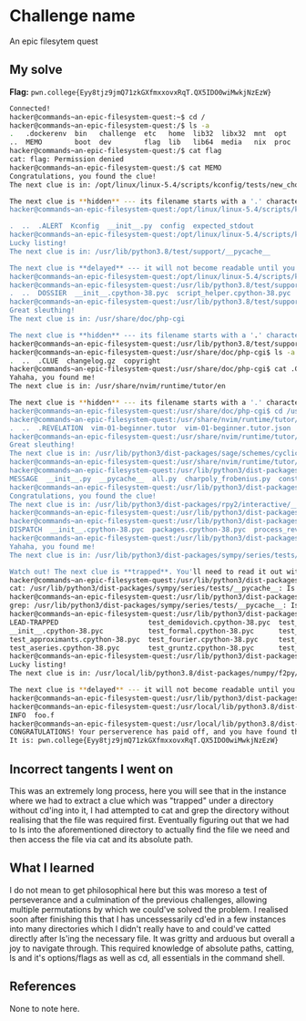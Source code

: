 # Challenge name
An epic filesytem quest

## My solve
**Flag:** `pwn.college{Eyy8tjz9jmQ71zkGXfmxxovxRqT.QX5IDO0wiMwkjNzEzW}`

```bash
Connected!
hacker@commands~an-epic-filesystem-quest:~$ cd /
hacker@commands~an-epic-filesystem-quest:/$ ls -a
.   .dockerenv  bin   challenge  etc   home  lib32  libx32  mnt  opt   root  sbin  sys  usr
..  MEMO        boot  dev        flag  lib   lib64  media   nix  proc  run   srv   tmp  var
hacker@commands~an-epic-filesystem-quest:/$ cat flag
cat: flag: Permission denied
hacker@commands~an-epic-filesystem-quest:/$ cat MEMO
Congratulations, you found the clue!
The next clue is in: /opt/linux/linux-5.4/scripts/kconfig/tests/new_choice_with_dep

The next clue is **hidden** --- its filename starts with a '.' character. You'll need to look for it using special options to 'ls'.
hacker@commands~an-epic-filesystem-quest:/opt/linux/linux-5.4/scripts/kconfig/tests/new_choice_with_dep$ ls -a /opt/linux/linux-5.4/scripts/kconfig/tests/new_choice_with_dep

.  ..  .ALERT  Kconfig  __init__.py  config  expected_stdout
hacker@commands~an-epic-filesystem-quest:/opt/linux/linux-5.4/scripts/kconfig/tests/new_choice_with_dep$ cat .ALERT
Lucky listing!
The next clue is in: /usr/lib/python3.8/test/support/__pycache__

The next clue is **delayed** --- it will not become readable until you enter the directory with 'cd'.
hacker@commands~an-epic-filesystem-quest:/opt/linux/linux-5.4/scripts/kconfig/tests/new_choice_with_dep$ cd /usr/lib/python3.8/test/support/__pycache__
hacker@commands~an-epic-filesystem-quest:/usr/lib/python3.8/test/support/__pycache__$ ls -a
.  ..  DOSSIER  __init__.cpython-38.pyc  script_helper.cpython-38.pyc  testresult.cpython-38.pyc
hacker@commands~an-epic-filesystem-quest:/usr/lib/python3.8/test/support/__pycache__$ cat DOSSIER
Great sleuthing!
The next clue is in: /usr/share/doc/php-cgi

The next clue is **hidden** --- its filename starts with a '.' character. You'll need to look for it using special options to 'ls'.
hacker@commands~an-epic-filesystem-quest:/usr/lib/python3.8/test/support/__pycache__$ cd /usr/share/doc/php-cgi
hacker@commands~an-epic-filesystem-quest:/usr/share/doc/php-cgi$ ls -a
.  ..  .CLUE  changelog.gz  copyright
hacker@commands~an-epic-filesystem-quest:/usr/share/doc/php-cgi$ cat .CLUE
Yahaha, you found me!
The next clue is in: /usr/share/nvim/runtime/tutor/en

The next clue is **hidden** --- its filename starts with a '.' character. You'll need to look for it using special options to 'ls'.
hacker@commands~an-epic-filesystem-quest:/usr/share/doc/php-cgi$ cd /usr/share/nvim/runtime/tutor/en
hacker@commands~an-epic-filesystem-quest:/usr/share/nvim/runtime/tutor/en$ ls -a
.  ..  .REVELATION  vim-01-beginner.tutor  vim-01-beginner.tutor.json
hacker@commands~an-epic-filesystem-quest:/usr/share/nvim/runtime/tutor/en$ cat .REVELATION
Great sleuthing!
The next clue is in: /usr/lib/python3/dist-packages/sage/schemes/cyclic_covers
hacker@commands~an-epic-filesystem-quest:/usr/share/nvim/runtime/tutor/en$ cd /usr/lib/python3/dist-packages/sage/schemes/cyclic_covers
hacker@commands~an-epic-filesystem-quest:/usr/lib/python3/dist-packages/sage/schemes/cyclic_covers$ ls
MESSAGE  __init__.py  __pycache__  all.py  charpoly_frobenius.py  constructor.py  cycliccover_finite_field.py  cycliccover_generic.py
hacker@commands~an-epic-filesystem-quest:/usr/lib/python3/dist-packages/sage/schemes/cyclic_covers$ cat MESSAGE
Congratulations, you found the clue!
The next clue is in: /usr/lib/python3/dist-packages/rpy2/interactive/__pycache__
hacker@commands~an-epic-filesystem-quest:/usr/lib/python3/dist-packages/sage/schemes/cyclic_covers$ cd /usr/lib/python3/dist-packages/rpy2/interactive/__pycache__
hacker@commands~an-epic-filesystem-quest:/usr/lib/python3/dist-packages/rpy2/interactive/__pycache__$ ls
DISPATCH  __init__.cpython-38.pyc  packages.cpython-38.pyc  process_revents.cpython-38.pyc
hacker@commands~an-epic-filesystem-quest:/usr/lib/python3/dist-packages/rpy2/interactive/__pycache__$ cat DISPATCH
Yahaha, you found me!
The next clue is in: /usr/lib/python3/dist-packages/sympy/series/tests/__pycache__

Watch out! The next clue is **trapped**. You'll need to read it out without 'cd'ing into the directory; otherwise, the clue will self destruct!
hacker@commands~an-epic-filesystem-quest:/usr/lib/python3/dist-packages/rpy2/interactive/__pycache__$ cat /usr/lib/python3/dist-packages/sympy/series/tests/__pycache__
cat: /usr/lib/python3/dist-packages/sympy/series/tests/__pycache__: Is a directory
hacker@commands~an-epic-filesystem-quest:/usr/lib/python3/dist-packages/rpy2/interactive/__pycache__$ grep pwn.college /usr/lib/python3/dist-packages/sympy/series/tests/__pycache__
grep: /usr/lib/python3/dist-packages/sympy/series/tests/__pycache__: Is a directory
hacker@commands~an-epic-filesystem-quest:/usr/lib/python3/dist-packages/rpy2/interactive/__pycache__$ ls /usr/lib/python3/dist-packages/sympy/series/tests/__pycache__
LEAD-TRAPPED                      test_demidovich.cpython-38.pyc  test_kauers.cpython-38.pyc    test_nseries.cpython-38.pyc    test_series.cpython-38.pyc
__init__.cpython-38.pyc           test_formal.cpython-38.pyc      test_limits.cpython-38.pyc    test_order.cpython-38.pyc
test_approximants.cpython-38.pyc  test_fourier.cpython-38.pyc     test_limitseq.cpython-38.pyc  test_residues.cpython-38.pyc
test_aseries.cpython-38.pyc       test_gruntz.cpython-38.pyc      test_lseries.cpython-38.pyc   test_sequences.cpython-38.pyc
hacker@commands~an-epic-filesystem-quest:/usr/lib/python3/dist-packages/rpy2/interactive/__pycache__$ cat /usr/lib/python3/dist-packages/sympy/series/tests/__pycache__/LEAD-TRAPPED
Lucky listing!
The next clue is in: /usr/local/lib/python3.8/dist-packages/numpy/f2py/tests/src/quoted_character

The next clue is **delayed** --- it will not become readable until you enter the directory with 'cd'.
hacker@commands~an-epic-filesystem-quest:/usr/lib/python3/dist-packages/rpy2/interactive/__pycache__$ cd /usr/local/lib/python3.8/dist-packages/numpy/f2py/tests/src/quoted_character
hacker@commands~an-epic-filesystem-quest:/usr/local/lib/python3.8/dist-packages/numpy/f2py/tests/src/quoted_character$ ls
INFO  foo.f
hacker@commands~an-epic-filesystem-quest:/usr/local/lib/python3.8/dist-packages/numpy/f2py/tests/src/quoted_character$ cat INFO
CONGRATULATIONS! Your perserverence has paid off, and you have found the flag!
It is: pwn.college{Eyy8tjz9jmQ71zkGXfmxxovxRqT.QX5IDO0wiMwkjNzEzW}
```

## Incorrect tangents I went on
This was an extremely long process, here you will see that in the instance where we had to extract a clue which was "trapped" under a directory without cd'ing into it, I had attempted to cat and grep the directory without realising that the file was required first. Eventually figuring out that we had to ls into the aforementioned directory to actually find the file we need and then access the file via cat and its absolute path.

## What I learned
I do not mean to get philosophical here but this was moreso a test of perseverance and a culmination of the previous challenges, allowing multiple permutations by which we could've solved the problem. I realised soon after finishing this that I has uncessessarily cd'ed in a few instances into many directories which I didn't really have to and could've catted directly after ls'ing the necessary file. It was gritty and arduous but overall a joy to navigate through. This required knowledge of absolute paths, catting, ls and it's options/flags as well as cd, all essentials in the command shell. 

## References
None to note here.